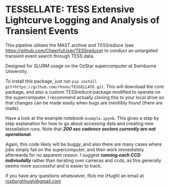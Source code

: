 # TESSELLATE: TESS Extensive Lightcurve Logging and Analysis of Transient Events

This pipeline utilises the MAST archive and TESSreduce (see https://github.com/CheerfulUser/TESSreduce) to conduct an untargeted transient event search through TESS data.

Designed for SLURM usage on the OzStar supercomputer at Swinburne University.

To install this package, just run `pip install git+https://github.com/rhoxu/TESSELLATE.git`. This will download the core package, and also a custom TESSreduce package modified to operate on the supercomputer. I recommend actually cloning this to your local drive so that changes can be made easily when bugs are inevitibly found (there are loads).

Have a look at the example notebook `example.ipynb`. This gives a step by step explanation for how to go about accessing data and creating new tessellation runs. Note that *__200 sec cadence sectors currently are not operational__*.

Again, this code likely will be buggy, and also there are many cases where jobs simply fail on the supercomputer, and then work immediately afterwards for no apparent reason. I suggest *__running each CCD indiviudally__* rather than iterating over cameras and ccds, as this generally seems more successful and is easier to track. 

If you have any questions whatsoever, flick me (Hugh) an email at roxburghhugh@gmail.com

